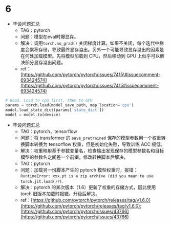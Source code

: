 # 6

* 毕设问题汇总
  * TAG：pytorch
  * 问题：模型在eval时爆显存。
  * 解决：调用`torch.no_grad()` 关闭梯度计算。如果不关闭，每个迭代中梯度会累积存储，导致最终显存溢出。另外一个可能导致显存溢出的因素是在何处加载模型。先将模型加载到 CPU，然后移动到 GPU 上似乎可以解决部分显存溢出问题。
  * ref：[https://github.com/pytorch/pytorch/issues/7415\#issuecomment-693424574](https://github.com/pytorch/pytorch/issues/7415#issuecomment-693424574)

```python
# Good. Load to cpu first, then to GPU
params = torch.load(model_save_path, map_location='cpu')
model.load_state_dict(params['state_dict'])
model = model.to(device)
```

* 毕设问题汇总
  * TAG：pytorch，tensorflow
  * 问题：将 transformer 的 `save_pretrained` 保存的模型参数用一个权重转换脚本转换为 tensorflow 权重，但是初始化失败，导致训练 ACC 极低。
  * 解决：权重映射基于参数变量名，检查输出发现保存的模型参数名和目标模型的参数名之间差一个前缀，修改转换脚本后解决。
  * TAG：pytorch
  * 问题：加载另一份脚本产生的 pytorch 模型权重时，报错： `RuntimeError: xxx.pt is a zip archive (did you mean to use torch.jit.load()?)`.
  * 解决：pytorch 的某次版本（1.6）更新了权重的存储方式，因此使用 torch 旧版本加载时报错。升级后解决。
  * ref：[https://github.com/pytorch/pytorch/releases/tag/v1.6.0](https://github.com/pytorch/pytorch/releases/tag/v1.6.0); [https://github.com/pytorch/pytorch/issues/43766](https://github.com/pytorch/pytorch/issues/43766)


